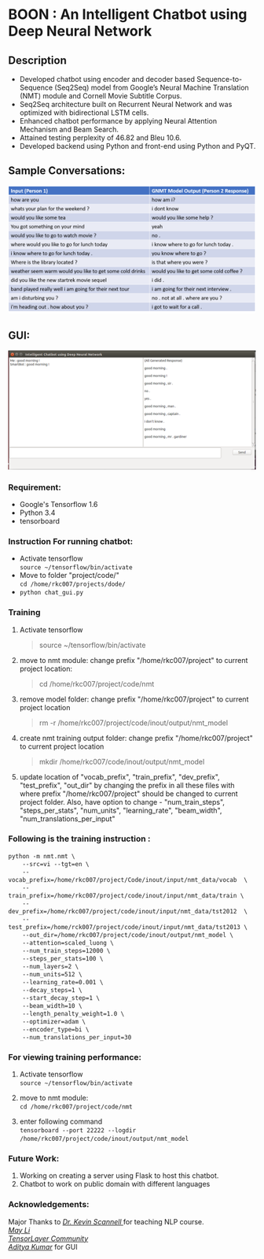 # BOON : An Intelligent Chatbot using Deep Neural Network

## Description
 - Developed chatbot using encoder and decoder based Sequence-to-Sequence (Seq2Seq) model from Google’s Neural Machine Translation (NMT) module and Cornell Movie Subtitle Corpus.
 - Seq2Seq architecture built on Recurrent Neural Network and was optimized with bidirectional LSTM cells.
 - Enhanced chatbot performance by applying Neural Attention Mechanism and Beam Search.
 - Attained testing perplexity of 46.82 and Bleu 10.6.
 - Developed backend using Python and front-end using Python and PyQT.
 
 ## Sample Conversations: 
 <kbd>
    <img src=https://github.com/rkc007/boon-nlp/blob/main/images/chat_gen.png>
 </kbd>
 
  ## GUI: 
 <kbd>
    <img src=https://github.com/rkc007/boon-nlp/blob/main/images/chat_gui.png>
 </kbd>

 ### Requirement: 
- Google's Tensorflow 1.6 
- Python 3.4
- tensorboard

### Instruction For running chatbot:
- Activate tensorflow  
 `source ~/tensorflow/bin/activate`  
- Move to folder "project/code/"  
   `cd /home/rkc007/projects/dode/`
-  `python chat_gui.py`

### Training

1. Activate tensorflow
   > source ~/tensorflow/bin/activate 
2. move to nmt module:
   change prefix "/home/rkc007/project" to current project location:
   > cd /home/rkc007/project/code/nmt
3. remove model folder: 
   change prefix "/home/rkc007/project" to current project location  
   > rm -r /home/rkc007/project/code/inout/output/nmt_model
4. create nmt training output folder:
   change prefix "/home/rkc007/project" to current project location
   > mkdir /home/rkc007/code/inout/output/nmt_model
   
5. update location of "vocab_prefix", "train_prefix", "dev_prefix", "test_prefix", "out_dir" by changing the prefix in all these files with  where prefix "/home/rkc007/project" should be changed to current project folder. Also, have option to change - "num_train_steps", "steps_per_stats", "num_units", "learning_rate", "beam_width", "num_translations_per_input"

### Following is the training instruction :

```
python -m nmt.nmt \
    --src=vi --tgt=en \
    --vocab_prefix=/home/rkc007/project/Code/inout/input/nmt_data/vocab  \
    --train_prefix=/home/rkc007/project/code/inout/input/nmt_data/train \
    --dev_prefix=/home/rkc007/project/code/inout/input/nmt_data/tst2012  \
    --test_prefix=/home/rck007/project/code/inout/input/nmt_data/tst2013 \
    --out_dir=/home/rkc007/project/code/inout/output/nmt_model \
    --attention=scaled_luong \
    --num_train_steps=12000 \
    --steps_per_stats=100 \
    --num_layers=2 \
    --num_units=512 \
    --learning_rate=0.001 \
    --decay_steps=1 \
    --start_decay_step=1 \
    --beam_width=10 \
    --length_penalty_weight=1.0 \
    --optimizer=adam \
    --encoder_type=bi \
    --num_translations_per_input=30
```

### For viewing training performance: 

1. Activate tensorflow   
   `source ~/tensorflow/bin/activate` 

2. move to nmt module:   
   `cd /home/rkc007/project/code/nmt`
3. enter following command  
   `tensorboard --port 22222 --logdir /home/rkc007/project/code/inout/output/nmt_model` 
   
### Future Work: 
1. Working on creating a server using Flask to host this chatbot.
2. Chatbot to work on public domain with different languages

### Acknowledgements:
Major Thanks to *[Dr. Kevin Scannell ](https://cs.slu.edu/~scannell/index.html)* for teaching NLP course.   
*[May Li](https://github.com/mayli10/deep-learning-chatbot)*   
*[TensorLayer Community](https://github.com/tensorlayer/seq2seq-chatbot)*    
*[Aditya Kumar](https://github.com/adi2381/ai-chatbot)* for GUI   


